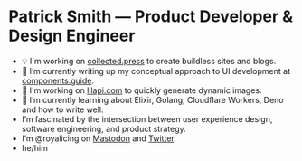 # Patrick Smith — Product Developer & Design Engineer

- 💡 I'm working on [collected.press](https://collected.press/) to create buildless sites and blogs.
- 🔭 I’m currently writing up my conceptual approach to UI development at [components.guide](https://components.guide/).
- 🐝 I'm working on [lilapi.com](https://lilapi.com/) to quickly generate dynamic images.
- 🌱 I’m currently learning about Elixir, Golang, Cloudflare Workers, Deno and how to write well.
- I’m fascinated by the intersection between user experience design, software engineering, and product strategy.
- I’m @royalicing on [Mastodon](http://hachyderm.io/@royalicing) and [Twitter](https://twitter.com/royalicing).
- he/him
